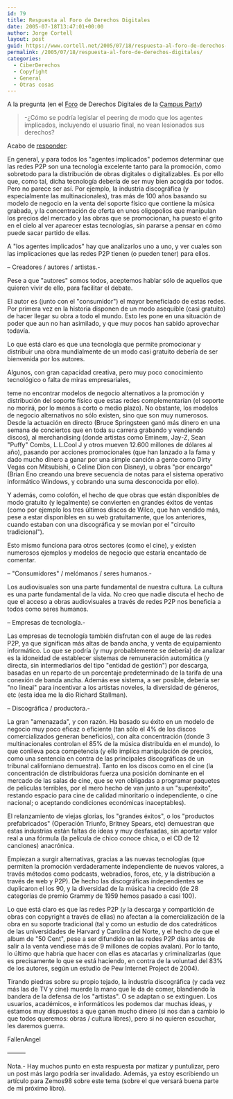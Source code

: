 ```yaml
---
id: 79
title: Respuesta al Foro de Derechos Digitales
date: 2005-07-18T13:47:01+00:00
author: Jorge Cortell
layout: post
guid: https://www.cortell.net/2005/07/18/respuesta-al-foro-de-derechos-digitales/
permalink: /2005/07/18/respuesta-al-foro-de-derechos-digitales/
categories:
  - CiberDerechos
  - Copyfight
  - General
  - Otras cosas
---
```

A la pregunta (en el [Foro](https://www.irc-campus-party.org) de Derechos Digitales de la [Campus Party](https://www.campus-party.org))

> -¿Cómo se podrí­a legislar el peering de modo que los agentes implicados, incluyendo el usuario final, no vean lesionados sus derechos?

Acabo de [responder](https://www.irc-campus-party.org/viewtopic.php?p=12684#12684):
  
En general, y para todos los "agentes implicados" podemos determinar que las redes P2P son una tecnologí­a excelente tanto para la promoción, como sobretodo para la distribución de obras digitales o digitalizables. Es por ello que, como tal, dicha tecnologí­a deberí­a de ser muy bien acogida por todos. Pero no parece ser así­. Por ejemplo, la industria discográfica (y especialmente las multinacionales), tras más de 100 años basando su modelo de negocio en la venta del soporte fí­sico que contiene la música grabada, y la concentración de oferta en unos oligopolios que manipulan los precios del mercado y las obras que se promocionan, ha puesto el grito en el cielo al ver aparecer estas tecnologí­as, sin pararse a pensar en cómo puede sacar partido de ellas.

A "los agentes implicados" hay que analizarlos uno a uno, y ver cuales son las implicaciones que las redes P2P tienen (o pueden tener) para ellos.

– Creadores / autores / artistas.-
  
Pese a que "autores" somos todos, aceptemos hablar sólo de aquellos que quieren vivir de ello, para facilitar el debate.
  
El autor es (junto con el "consumidor") el mayor beneficiado de estas redes. Por primera vez en la historia disponen de un modo asequible (casi gratuito) de hacer llegar su obra a todo el mundo. Esto les pone en una situación de poder que aun no han asimilado, y que muy pocos han sabido aprovechar todaví­a.
  
Lo que está claro es que una tecnologí­a que permite promocionar y distribuir una obra mundialmente de un modo casi gratuito deberí­a de ser bienvenida por los autores.
  
Algunos, con gran capacidad creativa, pero muy poco conocimiento tecnológico o falta de miras empresariales,
  
teme no encontrar modelos de negocio alternativos a la promoción y distribución del soporte fí­sico que estas redes complementarí­an (el soporte no morirá, por lo menos a corto o medio plazo). No obstante, los modelos de negocio alternativos no sólo existen, sino que son muy numerosos. Desde la actuación en directo (Bruce Springsteen ganó más dinero en una semana de conciertos que en toda su carrera grabando y vendiendo discos), al merchandising (donde artistas como Eminem, Jay-Z, Sean "Puffy" Combs, L.L.Cool J y otros mueven 12.600 millones de dólares al año), pasando por acciones promocionales (que han lanzado a la fama y dado mucho dinero a ganar por una simple canción a gente como Dirty Vegas con Mitsubishi, o Celine Dion con Disney), u obras "por encargo" (Brian Eno creando una breve secuencia de notas para el sistema operativo informático Windows, y cobrando una suma desconocida por ello).
  
Y además, como colofón, el hecho de que obras que están disponibles de modo gratuito (y legalmente) se convierten en grandes éxitos de ventas (como por ejemplo los tres últimos discos de Wilco, que han vendido más, pese a estar disponibles en su web gratuitamente, que los anteriores, cuando estaban con una discográfica y se moví­an por el "circuito tradicional").
  
Esto mismo funciona para otros sectores (como el cine), y existen numerosos ejemplos y modelos de negocio que estarí­a encantado de comentar.

– "Consumidores" / melómanos / seres humanos.-
  
Los audiovisuales son una parte fundamental de nuestra cultura. La cultura es una parte fundamental de la vida. No creo que nadie discuta el hecho de que el acceso a obras audiovisuales a través de redes P2P nos beneficia a todos como seres humanos.

– Empresas de tecnologí­a.-
  
Las empresas de tecnologí­a también disfrutan con el auge de las redes P2P, ya que significan más altas de banda ancha, y venta de equipamiento informático. Lo que se podrí­a (y muy probablemente se deberí­a) de analizar es la idoneidad de establecer sistemas de remuneración automática (y directa, sin intermediarios del tipo "entidad de gestión") por descarga, basadas en un reparto de un porcentaje predeterminado de la tarifa de una conexión de banda ancha. Además ese sistema, a ser posible, deberí­a ser "no lineal" para incentivar a los artistas noveles, la diversidad de géneros, etc (esta idea me la dio Richard Stallman).

– Discográfica / productora.-
  
La gran "amenazada", y con razón. Ha basado su éxito en un modelo de negocio muy poco eficaz o eficiente (tan sólo el 4% de los discos comercializados generan beneficios), con alta concentración (donde 3 multinacionales controlan el 85% de la música distribuí­da en el mundo), lo que conlleva poca competencia (y ello implica manipulación de precios, como una sentencia en contra de las principales discográficas de un tribunal californiano demuestra). Tanto en los discos como en el cine (la concentración de distribuidoras fuerza una posición dominante en el mercado de las salas de cine, que se ven obligadas a programar paquetes de pelí­culas terribles, por el mero hecho de van junto a un "superéxito", restando espacio para cine de calidad minoritario o independiente, o cine nacional; o aceptando condiciones económicas inaceptables).
  
El relanzamiento de viejas glorias, los "grandes éxitos", o los "productos prefabricados" (Operación Triunfo, Britney Spears, etc) demuestran que estas industrias están faltas de ideas y muy desfasadas, sin aportar valor real a una fórmula (la pelí­cula de chico conoce chica, o el CD de 12 canciones) anacrónica.
  
Empiezan a surgir alternativas, gracias a las nuevas tecnologí­as (que permiten la promoción verdaderamente independiente de nuevos valores, a través métodos como podcasts, webradios, foros, etc, y la distribución a través de web y P2P). De hecho las discográficas independientes se duplicaron el los 90, y la diversidad de la música ha crecido (de 28 categorí­as de premio Grammy de 1959 hemos pasado a casi 100).

Lo que está claro es que las redes P2P (y la descarga y compartición de obras con copyright a través de ellas) no afectan a la comercialización de la obra en su soporte tradicional (tal y como un estudio de dos catedráticos de las universidades de Harvard y Carolina del Norte, y el hecho de que el album de "50 Cent", pese a ser difundido en las redes P2P dí­as antes de salir a la venta vendiese más de 9 millones de copias avalan). Por lo tanto, lo último que habrí­a que hacer con ellas es atacarlas y criminalizarlas (que es precisamente lo que se está haciendo, en contra de la voluntad del 83% de los autores, según un estudio de Pew Internet Project de 2004).

Tirando piedras sobre su propio tejado, la industria discográfica (y cada vez más las de TV y cine) muerde la mano que le da de comer, blandiendo la bandera de la defensa de los "artistas". O se adaptan o se extinguen. Los usuarios, académicos, e informáticos les podemos dar muchas ideas, y estamos muy dispuestos a que ganen mucho dinero (si nos dan a cambio lo que todos queremos: obras / cultura libres), pero si no quieren escuchar, les daremos guerra.

FallenAngel
  
———

Nota.- Hay muchos punto en esta respuesta por matizar y puntulizar, pero un post más largo podrí­a ser invalidado. Además, ya estoy escribiendo un artí­culo para Zemos98 sobre este tema (sobre el que versará buena parte de mi próximo libro).